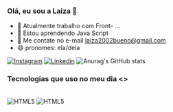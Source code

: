 ### Olá, eu sou a Laiza 👋

- 🔭 Atualmente trabalho com Front- ...
- 🌱 Estou aprendendo Java Script
- 💬 Me contate no e-mail laiza2002bueno@gmail.com
- 😄 pronomes: ela/dela

  
 
[![Instagram](https://img.shields.io/badge/Instagram-E4405F?style=for-the-badge&logo=instagram&logoColor=white)](https://www.instagram.com/la1zabuen0/)
[![Linkedin](https://img.shields.io/badge/LinkedIn-0077B5?style=for-the-badge&logo=linkedin&logoColor=white)](https://www.linkedin.com/in/laiza-vit%C3%B3ria2024/)
![Anurag's GitHub stats](https://github-readme-stats.vercel.app/api?username=LaizaBueno&theme=neon&show_icons=true)

### Tecnologias que uso no meu dia <>

<div style ="display: inline_blok"><br/>
<img alighn="center" alt="HTML5" src="https://img.shields.io/badge/HTML5-E34F26?style=for-the-badge&logo=html5&logoColor=white"/>
<img alighn="center" alt="HTML5" src="https://img.shields.io/badge/CSS3-1572B6?style=for-the-badge&logo=css3&logoColor=white"/>

